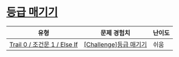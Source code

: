 # [등급 매기기](https://www.codetree.ai/trails/complete/curated-cards/nl-pre-else-if-3)

|유형|문제 경험치|난이도|
|---|---|---|
|[Trail 0 / 조건문 1 / Else If](https://www.codetree.ai/trail-info/codetree-101/)|[[Challenge]등급 매기기](https://www.codetree.ai/trails/complete/curated-cards/nl-pre-else-if-3/)|쉬움|

